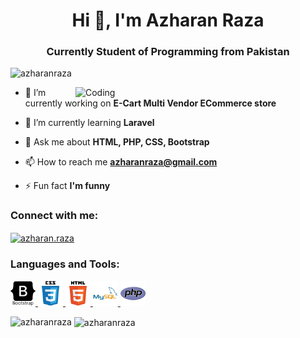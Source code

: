 
<h1 align="center">Hi 👋, I'm Azharan Raza</h1>
<h3 align="center">Currently Student of Programming from Pakistan</h3>

<p align="left"> <img src="https://komarev.com/ghpvc/?username=azharanraza&label=Profile%20views&color=0e75b6&style=flat" alt="azharanraza" /> </p>

<img align="right" alt="Coding" width="400" src="https://png.pngtree.com/png-vector/20210118/ourmid/pngtree-flat-design-concept-of-programmers-at-work-mobile-app-software-development-png-image_2764955.jpg">

- 🔭 I’m currently working on **E-Cart Multi Vendor ECommerce store**

- 🌱 I’m currently learning **Laravel**

- 💬 Ask me about **HTML, PHP, CSS, Bootstrap**

- 📫 How to reach me **azharanraza@gmail.com**

- ⚡ Fun fact **I'm funny**

<h3 align="left">Connect with me:</h3>
<p align="left">
<a href="https://fb.com/azharan.raza" target="blank"><img align="center" src="https://raw.githubusercontent.com/rahuldkjain/github-profile-readme-generator/master/src/images/icons/Social/facebook.svg" alt="azharan.raza" height="30" width="40" /></a>
</p>

<h3 align="left">Languages and Tools:</h3>
<p align="left"> <a href="https://getbootstrap.com" target="_blank" rel="noreferrer"> <img src="https://raw.githubusercontent.com/devicons/devicon/master/icons/bootstrap/bootstrap-plain-wordmark.svg" alt="bootstrap" width="40" height="40"/> </a> <a href="https://www.w3schools.com/css/" target="_blank" rel="noreferrer"> <img src="https://raw.githubusercontent.com/devicons/devicon/master/icons/css3/css3-original-wordmark.svg" alt="css3" width="40" height="40"/> </a> <a href="https://www.w3.org/html/" target="_blank" rel="noreferrer"> <img src="https://raw.githubusercontent.com/devicons/devicon/master/icons/html5/html5-original-wordmark.svg" alt="html5" width="40" height="40"/> </a> <a href="https://www.mysql.com/" target="_blank" rel="noreferrer"> <img src="https://raw.githubusercontent.com/devicons/devicon/master/icons/mysql/mysql-original-wordmark.svg" alt="mysql" width="40" height="40"/> </a> <a href="https://www.php.net" target="_blank" rel="noreferrer"> <img src="https://raw.githubusercontent.com/devicons/devicon/master/icons/php/php-original.svg" alt="php" width="40" height="40"/> </a> </p>

<p><img align="left" src="https://github-readme-stats.vercel.app/api/top-langs?username=azharanraza&show_icons=true&locale=en&layout=compact" alt="azharanraza" /></p>

<p>&nbsp;<img align="center" src="https://github-readme-stats.vercel.app/api?username=azharanraza&show_icons=true&locale=en" alt="azharanraza" /></p>
